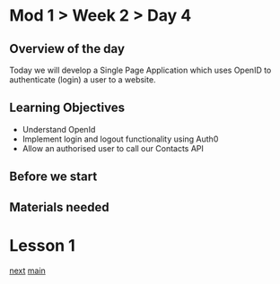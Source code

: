 # Mod 1 > Week 2 > Day 4

## Overview of the day
Today we will develop a Single Page Application which uses OpenID to authenticate (login) a user to a website.

## Learning Objectives
  * Understand OpenId
  * Implement login and logout functionality using Auth0
  * Allow an authorised user to call our Contacts API

## Before we start

## Materials needed

# Lesson 1

[next](/swe/mod1/wk2/day5.html)
[main](/swe)